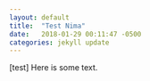 ```yaml
---
layout: default
title:  "Test Nima"
date:   2018-01-29 00:11:47 -0500
categories: jekyll update
---
```

[test] Here is some text.
